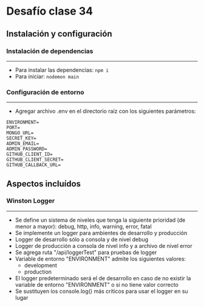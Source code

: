 # Desafío clase 34

## Instalación y configuración

### Instalación de dependencias

---

- Para instalar las dependencias: `npm i`
- Para iniciar: `nodemon main`

### Configuración de entorno

---

- Agregar archivo .env en el directorio raíz con los siguientes parámetros:

```
ENVIRONMENT=
PORT=
MONGO_URL=
SECRET_KEY=
ADMIN_EMAIL=
ADMIN_PASSWORD=
GITHUB_CLIENT_ID=
GITHUB_CLIENT_SECRET=
GITHUB_CALLBACK_URL=
```

## Aspectos incluídos

### Winston Logger

---

- Se define un sistema de niveles que tenga la siguiente prioridad (de menor a mayor): debug, http, info, warning, error, fatal
- Se implemente un logger para ambientes de desarrollo y producción
- Logger de desarrollo sólo a consola y de nivel debug
- Logger de producción a consola de nivel info y a archivo de nivel error
- Se agrega ruta "/api/loggerTest" para pruebas de logger
- Variable de entorno "ENVIRONMENT" admite los siguientes valores:
  - development
  - production
- El logger predeterminado será el de desarrollo en caso de no existir la variable de entorno "ENVIRONMENT" o si no tiene valor correcto
- Se sustituyen los console.log() más críticos para usar el logger en su lugar
